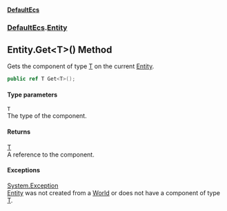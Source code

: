 #### [DefaultEcs](index.md 'index')
### [DefaultEcs](index.md#DefaultEcs 'DefaultEcs').[Entity](Entity.md 'DefaultEcs.Entity')
## Entity.Get&lt;T&gt;() Method
Gets the component of type [T](Entity_Get_T_().md#DefaultEcs_Entity_Get_T_()_T 'DefaultEcs.Entity.Get&lt;T&gt;().T') on the current [Entity](Entity.md 'DefaultEcs.Entity').  
```csharp
public ref T Get<T>();
```
#### Type parameters
<a name='DefaultEcs_Entity_Get_T_()_T'></a>
`T`  
The type of the component.
  
#### Returns
[T](Entity_Get_T_().md#DefaultEcs_Entity_Get_T_()_T 'DefaultEcs.Entity.Get&lt;T&gt;().T')  
A reference to the component.
#### Exceptions
[System.Exception](https://docs.microsoft.com/en-us/dotnet/api/System.Exception 'System.Exception')  
[Entity](Entity.md 'DefaultEcs.Entity') was not created from a [World](World.md 'DefaultEcs.World') or does not have a component of type [T](Entity_Get_T_().md#DefaultEcs_Entity_Get_T_()_T 'DefaultEcs.Entity.Get&lt;T&gt;().T').
